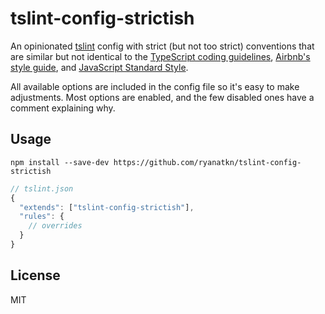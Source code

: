 # tslint-config-strictish

An opinionated [tslint](https://github.com/palantir/tslint)
config with strict (but not too strict) conventions that are
similar but not identical to
the [TypeScript coding guidelines](https://github.com/Microsoft/TypeScript/wiki/Coding-guidelines),
[Airbnb's style guide](https://github.com/airbnb/javascript),
and [JavaScript Standard Style](https://github.com/feross/standard).

All available options are included in the config file so it's easy to make adjustments.
Most options are enabled, and the few disabled ones have a comment explaining why.

## Usage
    npm install --save-dev https://github.com/ryanatkn/tslint-config-strictish

```javascript
// tslint.json
{
  "extends": ["tslint-config-strictish"],
  "rules": {
    // overrides
  }
}
```

## License
MIT